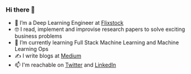 ### Hi there 👋

- 🔭 I’m a Deep Learning Engineer at [Flixstock](https://flixstock.com/)
- :nerd_face: I read, implement and improvise research papers to solve exciting business problems
- 🌱 I’m currently learning Full Stack Machine Learning and Machine Learning Ops
- ✍️ I write blogs at [Medium](https://medium.com/@mayankgrwl97)
- 📫 I'm reachable on [Twitter](https://twitter.com/mayankgrwl97) and [LinkedIn](https://www.linkedin.com/in/mayankgrwl97/)

<!--
**mayankgrwl97/mayankgrwl97** is a ✨ _special_ ✨ repository because its `README.md` (this file) appears on your GitHub profile.

Here are some ideas to get you started:

- 🔭 I’m currently working on ...
- 🌱 I’m currently learning ...
- 👯 I’m looking to collaborate on ...
- 🤔 I’m looking for help with ...
- 💬 Ask me about ...
- 📫 How to reach me: ...
- 😄 Pronouns: ...
- ⚡ Fun fact: ...
-->
